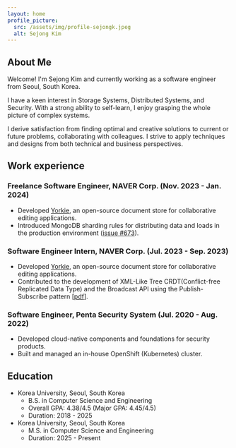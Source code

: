 ```yaml
---
layout: home
profile_picture:
  src: /assets/img/profile-sejongk.jpeg
  alt: Sejong Kim
---
```


## About Me

<p>
  Welcome! I'm Sejong Kim and currently working as a software engineer from Seoul, South Korea.
</p>

<p>
  I have a keen interest in Storage Systems, Distributed Systems, and Security. 
  With a strong ability to self-learn, I enjoy grasping the whole picture of complex systems. 
</p>

<p>
  I derive satisfaction from finding optimal and creative solutions to current or future problems, collaborating with colleagues. 
  I strive to apply techniques and designs from both technical and business perspectives.
</p>

## Work experience

### Freelance Software Engineer, NAVER Corp. (Nov. 2023 - Jan. 2024)
* Developed [Yorkie](https://github.com/yorkie-team/yorkie), an open-source document store for collaborative editing applications.
* Introduced MongoDB sharding rules for distributing data and loads in the production environment ([issue #673](https://github.com/yorkie-team/yorkie/issues/673)).

### Software Engineer Intern, NAVER Corp. (Jul. 2023 - Sep. 2023)
* Developed [Yorkie](https://github.com/yorkie-team/yorkie), an open-source document store for collaborative editing applications.
* Contributed to the development of XML-Like Tree CRDT(Conflict-free Replicated Data Type) and the Broadcast API using the Publish-Subscribe pattern [[pdf](https://docs.google.com/presentation/d/1GkzG7PJFIEKSH6t6dPi556w3Ge2DllKp/edit?usp=sharing&ouid=109164744953154877627&rtpof=true&sd=true)].

### Software Engineer, Penta Security System (Jul. 2020 - Aug. 2022)
* Developed cloud-native components and foundations for security products.
* Built and managed an in-house OpenShift (Kubernetes) cluster.

## Education
* Korea University, Seoul, South Korea
  * B.S. in Computer Science and Engineering
  * Overall GPA: 4.38/4.5 (Major GPA: 4.45/4.5)
  * Duration: 2018 - 2025
* Korea University, Seoul, South Korea
  * M.S. in Computer Science and Engineering
  * Duration: 2025 - Present
